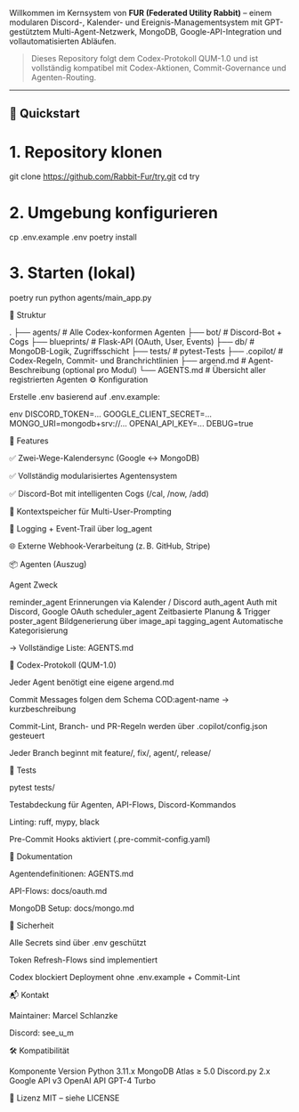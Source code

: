 

Willkommen im Kernsystem von **FUR (Federated Utility Rabbit)** – einem modularen Discord-, Kalender- und Ereignis-Managementsystem mit GPT-gestütztem Multi-Agent-Netzwerk, MongoDB, Google-API-Integration und vollautomatisierten Abläufen.

> Dieses Repository folgt dem Codex-Protokoll QUM-1.0 und ist vollständig kompatibel mit Codex-Aktionen, Commit-Governance und Agenten-Routing.

---

## 🚀 Quickstart

# 1. Repository klonen

git clone https://github.com/Rabbit-Fur/try.git
cd try

# 2. Umgebung konfigurieren

cp .env.example .env
poetry install

# 3. Starten (lokal)

poetry run python agents/main_app.py

🧱 Struktur

.
├── agents/                # Alle Codex-konformen Agenten
├── bot/                   # Discord-Bot + Cogs
├── blueprints/           # Flask-API (OAuth, User, Events)
├── db/                   # MongoDB-Logik, Zugriffsschicht
├── tests/                # pytest-Tests
├── .copilot/             # Codex-Regeln, Commit- und Branchrichtlinien
├── argend.md             # Agent-Beschreibung (optional pro Modul)
└── AGENTS.md             # Übersicht aller registrierten Agenten
⚙️ Konfiguration

Erstelle .env basierend auf .env.example:

env
DISCORD_TOKEN=...
GOOGLE_CLIENT_SECRET=...
MONGO_URI=mongodb+srv://...
OPENAI_API_KEY=...
DEBUG=true

📡 Features

✅ Zwei-Wege-Kalendersync (Google ↔ MongoDB)

✅ Vollständig modularisiertes Agentensystem

✅ Discord-Bot mit intelligenten Cogs (/cal, /now, /add)

🧠 Kontextspeicher für Multi-User-Prompting

📁 Logging + Event-Trail über log_agent

🌐 Externe Webhook-Verarbeitung (z. B. GitHub, Stripe)

📦 Agenten (Auszug)

Agent	Zweck

reminder_agent	Erinnerungen via Kalender / Discord
auth_agent	Auth mit Discord, Google OAuth
scheduler_agent	Zeitbasierte Planung & Trigger
poster_agent	Bildgenerierung über image_api
tagging_agent	Automatische Kategorisierung

→ Vollständige Liste: AGENTS.md

📜 Codex-Protokoll (QUM-1.0)

Jeder Agent benötigt eine eigene argend.md

Commit Messages folgen dem Schema COD:agent-name → kurzbeschreibung

Commit-Lint, Branch- und PR-Regeln werden über .copilot/config.json gesteuert

Jeder Branch beginnt mit feature/, fix/, agent/, release/

🧪 Tests

pytest tests/

Testabdeckung für Agenten, API-Flows, Discord-Kommandos

Linting: ruff, mypy, black

Pre-Commit Hooks aktiviert (.pre-commit-config.yaml)

📄 Dokumentation

Agentendefinitionen: AGENTS.md

API-Flows: docs/oauth.md

MongoDB Setup: docs/mongo.md

🔐 Sicherheit

Alle Secrets sind über .env geschützt

Token Refresh-Flows sind implementiert

Codex blockiert Deployment ohne .env.example + Commit-Lint

📬 Kontakt

Maintainer: Marcel Schlanzke

Discord: see_u_m

🛠️ Kompatibilität

Komponente	Version
Python	3.11.x
MongoDB Atlas	≥ 5.0
Discord.py	2.x
Google API	v3
OpenAI API	GPT-4 Turbo

📜 Lizenz
MIT – siehe LICENSE


